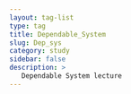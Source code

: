 ```yaml
---
layout: tag-list
type: tag
title: Dependable_System
slug: Dep_sys
category: study
sidebar: false
description: >
   Dependable System lecture
---
```

